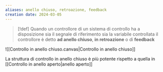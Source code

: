 ```yaml
---
aliases: anello chiuso, retroazione, feedback
creation date: 2024-03-05
---
```


>[!def]
>Quando un controllore di un sistema di controllo ha a disposizione sia il segnale di riferimento sia la variabile controllata il controllore è detto **ad anello chiuso**, **in retroazione** o di **feedback**

![[Controllo in anello chiuso.canvas|Controllo in anello chiuso]]


La struttura di controllo in anello chiuso è più potente rispetto a quella in [[Controllo in anello aperto|anello aperto]]